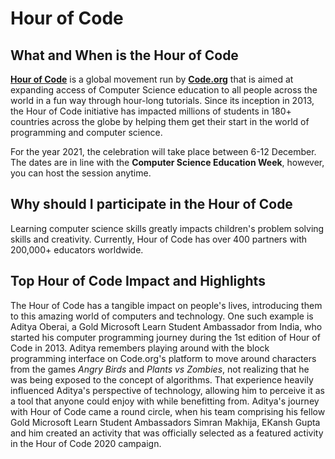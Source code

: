 # Hour of Code

## What and When is the Hour of Code

[**Hour of Code**](https://hourofcode.com) is a global movement run by [**Code.org**](https://code.org) that is aimed at expanding access of Computer Science education to all people across the world in a fun way through hour-long tutorials. Since its inception in 2013, the Hour of Code initiative has impacted millions of students in 180+ countries across the globe by helping them get their start in the world of programming and computer science.

For the year 2021, the celebration will take place between 6-12 December. The dates are in line with the **Computer Science Education Week**, however, you can host the session anytime.

## Why should I participate in the Hour of Code

Learning computer science skills greatly impacts children's problem solving skills and creativity. Currently, Hour of Code has over 400 partners with 200,000+ educators worldwide.

## Top Hour of Code Impact and Highlights

The Hour of Code has a tangible impact on people's lives, introducing them to this amazing world of computers and technology. One such example is Aditya Oberai, a Gold Microsoft Learn Student Ambassador from India, who started his computer programming journey during the 1st edition of Hour of Code in 2013. Aditya remembers playing around with the block programming interface on Code.org's platform to move around characters from the games *Angry Birds* and *Plants vs Zombies*, not realizing that he was being exposed to the concept of algorithms. That experience heavily influenced Aditya's perspective of technology, allowing him to perceive it as a tool that anyone could enjoy with while benefitting from. Aditya's journey with Hour of Code came a round circle, when his team comprising his fellow Gold Microsoft Learn Student Ambassadors Simran Makhija, EKansh Gupta and him created an activity that was officially selected as a featured activity in the Hour of Code 2020 campaign.
